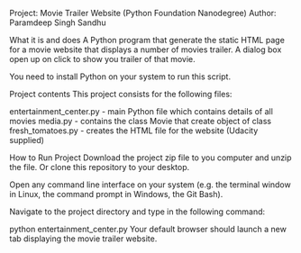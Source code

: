 Project: Movie Trailer Website (Python Foundation Nanodegree)
Author: Paramdeep Singh Sandhu

What it is and does
A Python program that generate the static HTML page for a movie website that displays a number of movies trailer. A dialog box open up on click to show you trailer of that movie.

You need to install Python on your system to run this script.

Project contents
This project consists for the following files:

entertainment_center.py - main Python file which contains details of all movies
media.py - contains the class Movie that create object of class
fresh_tomatoes.py - creates the HTML file for the website (Udacity supplied)

How to Run Project
Download the project zip file to you computer and unzip the file. Or clone this repository to your desktop.

Open any command line interface on your system (e.g. the terminal window in Linux, the command prompt in Windows, the Git Bash).

Navigate to the project directory and type in the following command:

python entertainment_center.py
Your default browser should launch a new tab displaying the movie trailer website.
